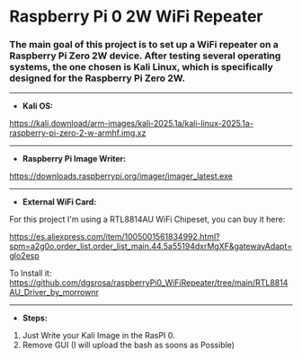 # **Raspberry Pi 0 2W WiFi Repeater**

### The main goal of this project is to set up a WiFi repeater on a Raspberry Pi Zero 2W device. After testing several operating systems, the one chosen is Kali Linux, which is specifically designed for the Raspberry Pi Zero 2W.
_________________________________________________________________________

- **Kali OS:** 

https://kali.download/arm-images/kali-2025.1a/kali-linux-2025.1a-raspberry-pi-zero-2-w-armhf.img.xz
_____________________________

- **Raspberry Pi Image Writer:**

https://downloads.raspberrypi.org/imager/imager_latest.exe

_____________________________

- **External WiFi Card:**

For this project I'm using a RTL8814AU WiFi Chipeset, you can buy it here: 

https://es.aliexpress.com/item/1005001561834992.html?spm=a2g0o.order_list.order_list_main.44.5a55194dxrMgXF&gatewayAdapt=glo2esp

To Install it: https://github.com/dgsrosa/raspberryPi0_WiFiRepeater/tree/main/RTL8814AU_Driver_by_morrownr

_____________________________

- **Steps:**

1. Just Write your Kali Image in the RasPI 0.
2. Remove GUI (I will upload the bash as soons as Possible) 
